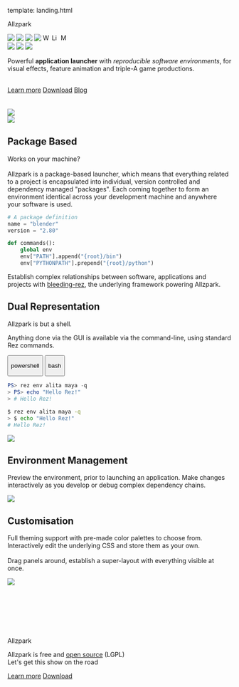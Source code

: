 template: landing.html

<div class="space"></div>

<div class="hboxlayout" id="landing">
    <div class="vboxlayout">
        <div class="container"><p id="title">Allzpark</p></div>
        <p>
            <img src=https://img.shields.io/badge/-PyQt4-green>
            <img src=https://img.shields.io/badge/-PyQt5-green>
            <img src=https://img.shields.io/badge/-PySide-green>
            <img src=https://img.shields.io/badge/-PySide2-green>
            <img alt=Windows title="Runs on Windows" height=16 src=https://user-images.githubusercontent.com/2152766/62287773-ba741b00-b452-11e9-8ad7-9a5152488de7.png>
            <img alt=Linux title="Runs on Linux" height=16 src=https://user-images.githubusercontent.com/2152766/62287771-b9db8480-b452-11e9-9bf1-45b40465ed54.png>
            <img alt=MacOS title="Runs on MacOS" height=16 src=https://user-images.githubusercontent.com/2152766/62287772-b9db8480-b452-11e9-9a88-4560388b97f4.png>
            <br>
            <img src=https://img.shields.io/pypi/pyversions/allzpark?color=steelblue>
            <a href="https://github.com/mottosso/bleeding-rez/"><img src=https://img.shields.io/pypi/v/bleeding-rez?color=steelblue&label=bleeding-rez></a>
            <a href="https://pypi.org/project/allzpark/"><img src="https://img.shields.io/pypi/v/allzpark"></a>
        </p>
        <div class="container">
            <p id="description">
                Powerful <b>application launcher</b> with <i>reproducible software environments</i>, for visual effects, feature animation and triple-A game productions.
            </p>
        </div>
        <br>
        <div class="hboxlayout justify-left">
            <a href="getting-started" class="button blue">Learn more</a>
            <a href="quickstart" class="button red">Download</a>
            <a href="https://github.com/mottosso/allzpark/issues/1" class="button green">Blog</a>
        </div>
        <br>
        <br>
    </div>
    <div class="container">
        <img class="poster" src=https://user-images.githubusercontent.com/2152766/60492033-02602080-9ca2-11e9-82f0-a3cc43cd5c5e.png>
    </div>
</div>

<div class="space"></div>
<div class="space"></div>
<div class="space"></div>
<div class="space"></div>

<!-- 

    Reproducible Environment

-->

<div class="hboxlayout">
    <div class="flex-item">
        <img class="poster" style="border: none; box-shadow: none; padding: 0" src=https://user-images.githubusercontent.com/2152766/61705822-7d1ad980-ad3e-11e9-81b3-473e8ac4e7c6.gif>
    </div>
    <div class="smallspace"></div>
    <div class="flex-item">
            <div class="vboxlayout" markdown="1">
        <h2>Package Based</h2>
        <p>
Works on your machine?
<br>
<br>
Allzpark is a package-based launcher, which means that everything related to a project is encapsulated into individual, version controlled and dependency managed "packages". Each coming together to form an environment identical across your development machine and anywhere your software is used.
<br>
</p>

```python
# A package definition
name = "blender"
version = "2.80"

def commands():
    global env
    env["PATH"].append("{root}/bin")
    env["PYTHONPATH"].prepend("{root}/python")
```

<p>
Establish complex relationships between software, applications and projects with <a href=https://github.com/mottosso/bleeding-rez>bleeding-rez</a>, the underlying framework powering Allzpark.
</p>
    </div>
    </div>
</div>

<div class="space"></div>
<div class="space"></div>


<!-- 

    Command-line

-->

<div class="hboxlayout">
    <div class="flex-item">
    <div class="vboxlayout">
        <h2>Dual Representation</h2>

<p>
Allzpark is but a shell.

Anything done via the GUI is available via the command-line, using standard Rez commands.
</p>

<div class="tabs">
  <button class="tab powershell " onclick="setTab(event, 'powershell')"><p>powershell</p><div class="tab-gap"></div></button>
  <button class="tab bash " onclick="setTab(event, 'bash')"><p>bash</p><div class="tab-gap"></div></button>
</div>

<div class="tab-content powershell" markdown="1">

```powershell
PS> rez env alita maya -q
> PS> echo "Hello Rez!"
> # Hello Rez!
```

</div>

<div class="tab-content bash" markdown="1">

```bash
$ rez env alita maya -q
> $ echo "Hello Rez!"
# Hello Rez!
```

</div>

</div>
</div>
<div class="smallspace"></div>
<div class="flex-item">
    <img class="poster" src=https://user-images.githubusercontent.com/2152766/60496077-fbd5a700-9ca9-11e9-8ff4-09c272326fae.gif>
</div>
</div>

<div class="space"></div>
<div class="space"></div>

<!-- 

    Environment Management

-->

<div class="hboxlayout justify-left row-reverse">
    <div class="flex-item">
    <div class="vboxlayout">
        <h2>Environment Management</h2>
<p>

Preview the environment, prior to launching an application. Make changes interactively as you develop or debug complex dependency chains.

</p>
</div>
</div>
    <div class="smallspace"></div>
<div class="flex-item">
    <img class="poster" src=https://user-images.githubusercontent.com/2152766/60493787-82d45080-9ca5-11e9-9f0a-c5d7497b396f.gif>
</div>
</div>

<div class="space"></div>
<div class="space"></div>

<!-- 

    Customisation

-->

<div class="hboxlayout">
    <div class="flex-item">
    <div class="vboxlayout">
        <h2>Customisation</h2>
        <p>
            Full theming support with pre-made color palettes to choose from. Interactively edit the underlying CSS and store them as your own.
            <br>
            <br>
            Drag panels around, establish a super-layout with everything visible at once.
        </p>
    </div>
    </div>    
    <div class="smallspace"></div>
    <div class="flex-item">
    <img class="poster" style="border: none; box-shadow: none; padding: 0" src=https://user-images.githubusercontent.com/2152766/61289704-e1c7b880-a7c1-11e9-94ba-20ef7a2ca6bc.gif>
    </div>    
</div>


<br>
<br>
<br>
<br>
<br>
<br>

<div class="vboxlayout align-center">
    <div class="container"><p id="title">Allzpark</p></div>
    <p id="conclusion">
        Allzpark is free and <a href="https://github.com/mottosso/allzpark">open source</a> (LGPL)
        <br>
        Let's get this show on the road
    </p>
    <div class="hboxlayout justify-center">
        <a href="getting-started" class="button blue">Learn more</a>
        <a href="quickstart" class="button red">Download</a>
    </div>
</div>

<br>
<br>
<br>